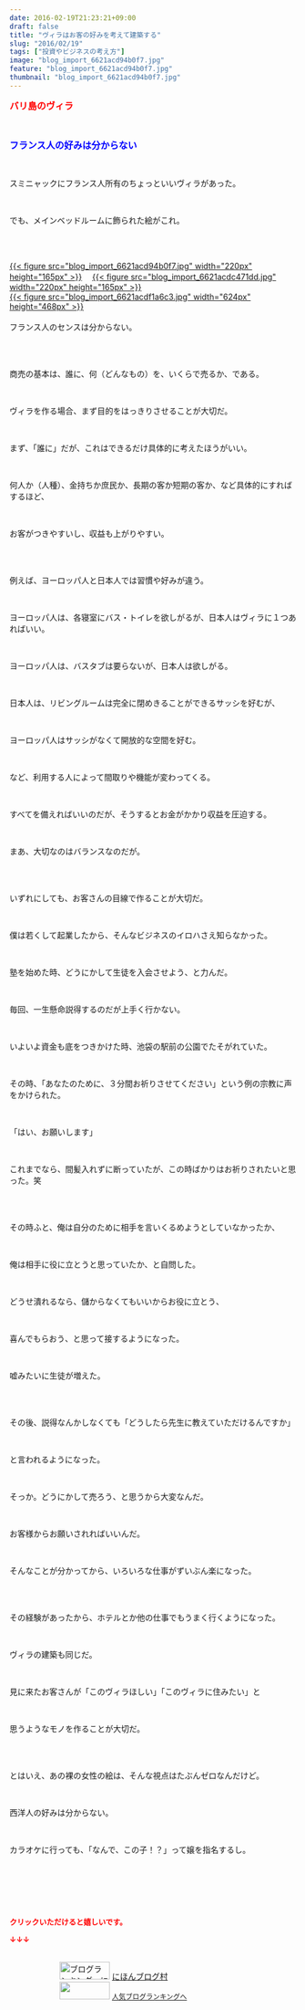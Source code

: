```yaml
---
date: 2016-02-19T21:23:21+09:00
draft: false
title: "ヴィラはお客の好みを考えて建築する"
slug: "2016/02/19"
tags: ["投資やビジネスの考え方"]
image: "blog_import_6621acd94b0f7.jpg"
feature: "blog_import_6621acd94b0f7.jpg"
thumbnail: "blog_import_6621acd94b0f7.jpg"
---
```

<p><font color="#ff0000" size="3"><strong>バリ島のヴィラ</strong></font></p><br/><p><font color="#0000ff" size="3"><strong>フランス人の好みは分からない</strong></font></p><br/><p>スミニャックにフランス人所有のちょっといいヴィラがあった。</p><br/><p>でも、メインベッドルームに飾られた絵がこれ。</p><br/><p><br/><a href="blog_import_6621acdaa9f52.jpg">{{< figure src="blog_import_6621acd94b0f7.jpg" width="220px" height="165px" >}}</a> 　<a href="blog_import_6621acdd8e517.jpg">{{< figure src="blog_import_6621acdc471dd.jpg" width="220px" height="165px" >}}</a> <br/><a href="blog_import_6621ace03862b.jpg">{{< figure src="blog_import_6621acdf1a6c3.jpg" width="624px" height="468px" >}}</a> <br/><br/>フランス人のセンスは分からない。</p><br/><p><br/>商売の基本は、誰に、何（どんなもの）を、いくらで売るか、である。</p><br/><p>ヴィラを作る場合、まず目的をはっきりさせることが大切だ。</p><br/><p>まず、「誰に」だが、これはできるだけ具体的に考えたほうがいい。</p><br/><p>何人か（人種）、金持ちか庶民か、長期の客か短期の客か、など具体的にすればするほど、</p><br/><p>お客がつきやすいし、収益も上がりやすい。</p><br/><br/><p>例えば、ヨーロッパ人と日本人では習慣や好みが違う。</p><br/><p>ヨーロッパ人は、各寝室にバス・トイレを欲しがるが、日本人はヴィラに１つあればいい。</p><br/><p>ヨーロッパ人は、バスタブは要らないが、日本人は欲しがる。</p><br/><p>日本人は、リビングルームは完全に閉めきることができるサッシを好むが、</p><br/><p>ヨーロッパ人はサッシがなくて開放的な空間を好む。</p><br/><p>など、利用する人によって間取りや機能が変わってくる。</p><br/><p>すべてを備えればいいのだが、そうするとお金がかかり収益を圧迫する。</p><br/><p>まあ、大切なのはバランスなのだが。</p><br/><p><br/>いずれにしても、お客さんの目線で作ることが大切だ。</p><br/><p>僕は若くして起業したから、そんなビジネスのイロハさえ知らなかった。</p><br/><p>塾を始めた時、どうにかして生徒を入会させよう、と力んだ。</p><br/><p>毎回、一生懸命説得するのだが上手く行かない。</p><br/><p>いよいよ資金も底をつきかけた時、池袋の駅前の公園でたそがれていた。</p><br/><p>その時、「あなたのために、３分間お祈りさせてください」という例の宗教に声をかけられた。</p><br/><p>「はい、お願いします」</p><br/><p>これまでなら、間髪入れずに断っていたが、この時ばかりはお祈りされたいと思った。笑</p><br/><br/><p>その時ふと、俺は自分のために相手を言いくるめようとしていなかったか、</p><br/><p>俺は相手に役に立とうと思っていたか、と自問した。</p><br/><p>どうせ潰れるなら、儲からなくてもいいからお役に立とう、</p><br/><p>喜んでもらおう、と思って接するようになった。</p><br/><p>嘘みたいに生徒が増えた。</p><br/><br/><p>その後、説得なんかしなくても「どうしたら先生に教えていただけるんですか」</p><br/><p>と言われるようになった。</p><br/><p>そっか。どうにかして売ろう、と思うから大変なんだ。</p><br/><p>お客様からお願いされればいいんだ。</p><br/><p>そんなことが分かってから、いろいろな仕事がずいぶん楽になった。</p><br/><p><br/>その経験があったから、ホテルとか他の仕事でもうまく行くようになった。</p><br/><p>ヴィラの建築も同じだ。</p><br/><p>見に来たお客さんが「このヴィラほしい」「このヴィラに住みたい」と</p><br/><p>思うようなモノを作ることが大切だ。</p><br/><p><br/>とはいえ、あの裸の女性の絵は、そんな視点はたぶんゼロなんだけど。</p><br/><p>西洋人の好みは分からない。</p><br/><p>カラオケに行っても、「なんで、この子！？」って嬢を指名するし。</p><br/><p><br/></p><br/><p><font color="#ff0000" size="2"><strong>クリックいただけると嬉しいです。<br/></strong></font></p><p><font color="#ff0000" size="2"><strong>↓↓↓</strong></font></p><p><br/><a href="ranking.html" target="_blank"><img border="0" alt="ブログランキング・にほんブログ村へ" src="data:image/svg+xml;charset=utf-8,%3Csvg%20xmlns%3D%22http%3A%2F%2Fwww.w3.org%2F2000%2Fsvg%22%20title%3D%22Placeholder%20for%20Images%22%20role%3D%22presentation%22%20viewBox%3D%220%200%2088%2031%22%20%2F%3E" width="88" height="31" data-src="https://img-proxy.blog-video.jp/images?url=http%3A%2F%2Fwww.blogmura.com%2Fimg%2Fwww88_31.gif" style="aspect-ratio: auto 88 / 31;"/><noscript><img border="0" alt="ブログランキング・にほんブログ村へ" src="https://img-proxy.blog-video.jp/images?url=http%3A%2F%2Fwww.blogmura.com%2Fimg%2Fwww88_31.gif" width="88" height="31"></noscript></a> <a href="ranking.html" target="_blank">にほんブログ村</a> <br/><a title="人気ブログランキングへ" href="link.php?1804582"><img border="0" src="data:image/svg+xml;charset=utf-8,%3Csvg%20xmlns%3D%22http%3A%2F%2Fwww.w3.org%2F2000%2Fsvg%22%20title%3D%22Placeholder%20for%20Images%22%20role%3D%22presentation%22%20viewBox%3D%220%200%2088%2031%22%20%2F%3E" width="88" height="31" data-src="https://blog.with2.net/img/banner/banner_22.gif" style="aspect-ratio: auto 88 / 31;"/><noscript><img border="0" src="https://blog.with2.net/img/banner/banner_22.gif" width="88" height="31"></noscript></a> <a style="FONT-SIZE: 12px" href="link.php?1804582">人気ブログランキングへ</a> </p>

